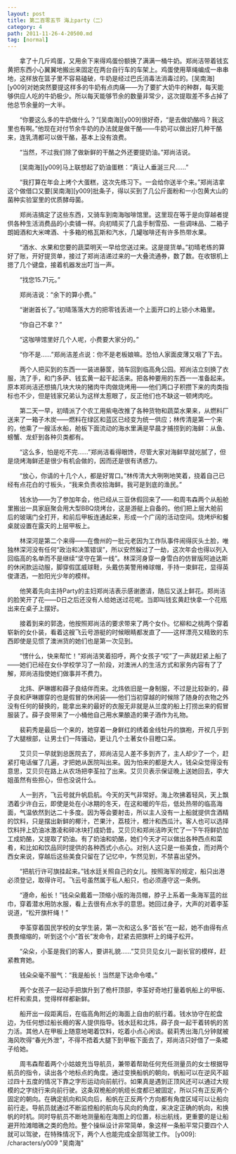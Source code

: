 ```yaml
---
layout: post
title: 第二百零五节 海上party（二）
category: 4
path: 2011-11-26-4-20500.md
tag: [normal]
---
```


　　拿了十几斤鸡蛋，又用余下来得鸡蛋份额换了满满一桶牛奶。郑尚洁带着钱玄黄把东西小心翼翼地搬出来固定在两台自行车的车架上。鸡蛋使用草绳编成一串串地，这样放在篮子里不容易磕破，牛奶是经过巴氏消毒法消毒过的。[吴南海][y009]对她突然要提这样多的牛奶有点肉痛——为了要扩大奶牛的种群，每天能够供应人吃的牛奶极少。所以每天能够节余的数量非常少，这次提取差不多占掉了他总节余量的一大半。

　　“你要这么多的牛奶做什么？”[吴南海][y009]很好奇，“是去做奶酪吗？我这里也有啊。”他现在对付节余牛奶的办法就是做干酪——牛奶可以做出好几种干酪来，连乳清都可以做干酪，基本上没有浪费。

　　“当然，不过我们除了做新鲜的干酪之外还要提奶油。”郑尚洁说。

　　[吴南海][y009]马上联想起了奶油蛋糕：“真让人垂涎三尺……”

　　“我打算在年会上烤个大蛋糕，这次先练习下。一会给你送半个来。”郑尚洁拿这个做借口又要[吴南海][y009]批条子，得以买到了几公斤面粉和一小包黄大山的菌种实验室里的优质酵母菌。

　　郑尚洁搞定了这些东西，又骑车到南海咖啡馆里。这里现在等于是向穿越者提供各种生活消费品的小卖铺一样。向初晴买了几盒手制雪茄、一些调味品、二箱子朗姆酒和大米啤酒、十多箱的格瓦斯和汽水，几罐咖啡还有许多热带水果。

　　“酒水、水果和您要的蔬菜明天一早给您送过来。这是提货单。”初晴老练的算好了账，开好提货单，接过了郑尚洁递过来的一大叠流通券，数了数。在收银机上摁了几个键盘，接着机器发出叮当一声。

　　“找您15.71元。”

　　郑尚洁说：“余下的算小费。”

　　“谢谢首长了。”初晴落落大方的把零钱丢进一个上面开口的上锁小木箱里。

　　“你自己不拿？”

　　“这咖啡馆里好几个人呢，小费要大家分的。”

　　“你不是……”郑尚洁差点说：你不是老板娘嘛。恐怕人家面皮薄又咽了下去。

　　两个人把买到的东西一一装进藤筐，骑车回到临高角公园。郑尚洁立刻换了衣服，洗了手，和门多萨、钱玄黄一起干起活来。把各种要用的东西一一准备起来。原本郑尚洁还想搞几块大块的猪肉牛肉做烧烤用——他们两口子积攒下来的肉类指标也不少，但是钱家兄弟认为这样太惹眼了，反正他们也不缺这一顿烤肉吃。

　　第二天一早，初晴派了个农工用紫电改推了各种货物和蔬菜水果来，从燃料厂送来了一箱子木炭——燃料在绿区和蓝区已经变为统一供应；林传清是第一个来的，他乘了一艘活水船，舱板下面流动的海水里满是早晨才捕捞到的海鲜：从鱼、螃蟹、龙虾到各种贝类都有。

　　“这么多，怕是吃不完……”郑尚洁看得眼馋，尽管大家对海鲜早就吃腻了，但是烧烤海鲜还是很少有机会做的，因而还是很有诱惑力。

　　“放心，你请的十几个人，都是好胃口。”林传清大大咧咧地笑着，挠着自己已经有点花白的寸板头，“我来负责收拾海鲜。我可是到底的渔民。”

　　钱水协——为了参加年会，他已经从三亚休假回来了——和周韦森两个从船舱里搬出一具家庭聚会用大型BBQ烧烤台，这是游艇上自备的。他们把上层大舱前后的玻璃门全打开，和前后甲板连通起来，形成一个广阔的活动空间。烧烤炉和餐桌就设置在露天的上层甲板上。

　　林深河是第二个来得——在儋州的一批元老因为工作队事件闹得灰头土脸，唯独林深河没有任何“政治和决策错误”，所以安然躲过了一劫，这次年会也得以列入回临高的名单而不是继续“坚守在第一线”。林深河身穿一身雪白的仿冒版阿迪达斯的休闲款运动服，脚穿假匡威球鞋，头戴仿美警用棒球帽，手持一束鲜花，显得英俊潇洒，一脸阳光少年的模样。

　　他笑着先向主持Party的主妇郑尚洁表示感谢邀请，随后又送上鲜花。郑尚洁的脸笑开了花——D日之后还没有人给她送过花呢。当即叫钱玄黄赶快拿一个花瓶出来在桌子上摆好。

　　接着到来的郭逸，他按照郑尚洁的要求带来了两个女仆。忆柳和之桃两个穿着崭新的女仆装，看着这艘飞云号游艇的时候眼睛都发直了——这样漂亮又精致的东西即使是见惯了澳洲货的她们也是第一次见到。

　　“愣什么，快来帮忙！”郑尚洁笑着招呼，两个女孩子“哎”了一声就赶紧上船了——她们已经在女仆学校学习了一阶段，对澳洲人的生活方式和家务内容有了了解，郑尚洁指使她们做事并不费力。

　　北炜、萨琳娜和薛子良结伴而来。北炜依旧是一身制服，不过是比较新的，薛子良和萨琳娜穿的也是假冒的休闲装——他们当初穿越的时候除了随身的衣物之外没有任何的替换的，能拿出来的最好的衣服无非就是从兰度的船上打捞出来的假冒服装了。薛子良带来了一小桶他自己用水果酿造的果子酒作为礼物。

　　裴莉秀是最后一个来的，她穿着一身鲜红的绣着金线牡丹的旗袍，开衩几乎到了大腿根部，让男士们一阵骚动，更让几个土著女仆目瞪口呆。

　　艾贝贝一早就到总医院去了，郑尚洁见人差不多到齐了，主人却少了一个，赶紧打电话催了几遍，才把她从医院叫出来。因为怕来的都是大人，钱朵朵觉得没有意思，艾贝贝在路上从农场把李荃拉了出来。艾贝贝表示保证晚上送她回去，李大姐虽然有些担心，但也没说什么。

　　人一到齐，飞云号就升帆启航。今天的天气非常好。海上吹拂着轻风，天上飘洒着少许白云，即使是处在小冰期的冬天，在这和暖的午后，低处热带的临高海面，气温依然到达二十多度。因为等会要射击，所以主人没有一上船就提供含酒精的饮料，只是摆出新鲜的椰汁，芒果汁，荔枝汁，橙汁和西瓜汁。客人也可以选择饮料拌上奶油冰激凌和碎冰块打成奶昔。艾贝贝和郑尚洁昨天忙了一下午将鲜奶加工成奶酪，又提取了奶油。有了奶油和奶酪，她们今天才可以做出各种西点和菜肴，和比如和饮品同时提供的各种西式小点心。对别人这只是一些美食，而对两个西女来说，穿越后这些美食只留在了记忆中，乍然见到，不禁喜出望外。

　　“把航行许可旗挂起来。”钱水廷关照自己的女儿。按照海军的规定，船只出港必须登记，取得许可。飞云号虽然属于私人船只，也必须遵守这一条例。

　　“遵命，船长！”钱朵朵戴着一顶缩小版的海员帽，脖子上系着一条海军蓝的丝巾，穿着潜水用防水服，看上去很有点水手的意思。她回过身子，大声的对着李荃说道，“松开旗杆绳！”

　　李荃穿着国民学校的女学生装，第一次和这么多“首长”在一起，她不由得有点畏畏缩缩的，听到这个小“首长”发命令，赶紧去把旗杆上的绳子松开。

　　“朵朵，小荃是我们的客人，要讲礼貌……”艾贝贝见女儿一副长官的模样，赶紧教育她。

　　钱朵朵毫不服气：“我是船长！当然是下达命令喽。”

　　两个女孩子一起动手把旗升到了桅杆顶部，李荃好奇地打量着帆船上的甲板、栏杆和索具，觉得样样都新鲜。

　　船开出一段距离后，在临高角附近的海面上自由的航行着。钱水协守在舵盘边，为任何想过船长瘾的客人提供指导。钱水廷和北炜，薛子良一起干着转帆的苦力活。其他人在甲板上随意地喝着饮料，吃着小点心闲谈。裴莉秀出海几分钟就被海风吹得“春光外泄”，不得不捂着大腿下到甲板下面去了，郑尚洁只好借了一条裙子给她。

　　周韦森帮着两个小姑娘充当导航员，兼带着帮助任何充任测量员的女士根据导航员的指令，读出各个地标点的角度。通过变换船帆的朝向，帆船可以在逆风不超过四十五度的情况下靠之字形运动向前航行。如果真是遇到正顶风还可以通过大规模的之字绕行来向前行驶。这条双桅船的帆缆长度都已被固定，所以只有正反两个固定的朝向。在确定航向和风向后，船帆在正反两个方向都有角度区域可以让船向前行走。导航员就通过不断监控船的航向与风向的角度，来决定正确的帆向，和换帆的时机。同时导航员不断地测量船在海图上的位置，标出航线，更重要的是让船避开险滩暗礁之类的危险。整个操纵设计非常简单，象这样一条船平常只要四个人就可以驾驶，在特殊情况下，两个人也能完成全部驾驶工作。
[y009]: /characters/y009 "吴南海"
